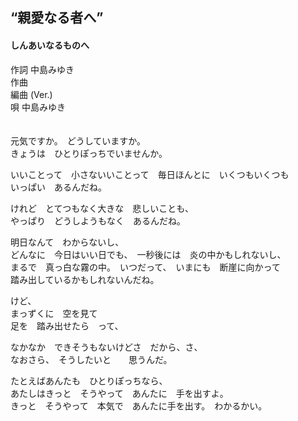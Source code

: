 ## “親愛なる者へ”
#### しんあいなるものへ

作詞     中島みゆき  
作曲  
編曲 (Ver.)  
唄     中島みゆき  
   
   
元気ですか。　どうしていますか。  
きょうは　ひとりぽっちでいませんか。  
  
いいことって　小さないいことって　毎日ほんとに　いくつもいくつも  
いっぱい　あるんだね。  
  
けれど　とてつもなく大きな　悲しいことも、  
やっぱり　どうしようもなく　あるんだね。  
  
明日なんて　わからないし、  
どんなに　今日はいい日でも、　一秒後には　炎の中かもしれないし、  
まるで　真っ白な霧の中。　いつだって、　いまにも　断崖に向かって  
踏み出しているかもしれないんだね。  
  
けど、  
まっずくに　空を見て  
足を　踏み出せたら　って、  
  
なかなか　できそうもないけどさ　だから、さ、  
なおさら、　そうしたいと　　思うんだ。  
  
たとえばあんたも　ひとりぽっちなら、  
あたしはきっと　そうやって　あんたに　手を出すよ。  
きっと　そうやって　本気で　あんたに手を出す。　わかるかい。  